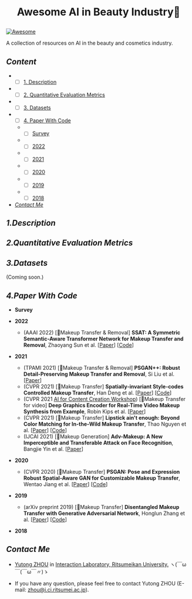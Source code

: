 # <p align=center>Awesome AI in Beauty Industry💄</p>

[![Awesome](https://cdn.rawgit.com/sindresorhus/awesome/d7305f38d29fed78fa85652e3a63e154dd8e8829/media/badge.svg)](https://github.com/sindresorhus/awesome)

A collection of resources on AI in the beauty and cosmetics industry.

## <span id="head-content"> *Content* </span>
* - [ ] [1. Description](#head1)

* - [ ] [2. Quantitative Evaluation Metrics](#head2)
  
* - [ ] [3. Datasets](#head3)  

* - [ ] [4. Paper With Code](#head4)
  * - [ ] [Survey](#head-Survey)
  * - [ ] [2022](#head-2022)
  * - [ ] [2021](#head-2021)
  * - [ ] [2020](#head-2020)
  * - [ ] [2019](#head-2019)
  * - [ ] [2018](#head-2018)

* [*Contact Me*](#head5)

## <span id="head1"> *1.Description* </span>
 
## <span id="head2"> *2.Quantitative Evaluation Metrics* </span>
 
## <span id="head3"> *3.Datasets* </span>
(Coming soon.)

## <span id="head4"> *4.Paper With Code* </span>

* <span id="head-Survey"> **Survey**  </span>

* <span id="head-2022"> **2022**  </span>
    *  (AAAI 2022) [💬Makeup Transfer & Removal] **SSAT: A Symmetric Semantic-Aware Transformer Network for Makeup Transfer and Removal**, Zhaoyang Sun et al. [[Paper](https://arxiv.org/abs/2112.03631)]  [[Code](https://github.com/Snowfallingplum/SSAT)] 


* <span id="head-2021"> **2021**  </span>
    *  (TPAMI 2021) [💬Makeup Transfer & Removal] **PSGAN++: Robust Detail-Preserving Makeup Transfer and Removal**, Si Liu et al. [[Paper](https://ieeexplore.ieee.org/abstract/document/9440729)]
    *  (CVPR 2021) [💬Makeup Transfer] **Spatially-invariant Style-codes Controlled Makeup Transfer**, Han Deng et al. [[Paper](https://openaccess.thecvf.com/content/CVPR2021/papers/Deng_Spatially-Invariant_Style-Codes_Controlled_Makeup_Transfer_CVPR_2021_paper.pdf)]  [[Code](https://github.com/makeuptransfer/SCGAN)] 
    * (CVPR 2021 [AI for Content Creation Workshop](http://visual.cs.brown.edu/workshops/aicc2021/)) [💬Makeup Transfer for video] **Deep Graphics Encoder for Real-Time Video Makeup Synthesis from Example**, Robin Kips et al. [[Paper](https://openaccess.thecvf.com/content/CVPR2021W/CVFAD/papers/Kips_Deep_Graphics_Encoder_for_Real-Time_Video_Makeup_Synthesis_From_Example_CVPRW_2021_paper.pdf)] 
    * (CVPR 2021) [💬Makeup Transfer] **Lipstick ain't enough: Beyond Color Matching for In-the-Wild Makeup Transfer**, Thao Nguyen et al. [[Paper](https://arxiv.org/pdf/2104.01867.pdf)]  [[Code](https://github.com/VinAIResearch/CPM)] 
    * (IJCAI 2021) [💬Makeup Generation] **Adv-Makeup: A New Imperceptible and Transferable Attack on Face Recognition**, Bangjie Yin et al. [[Paper](https://arxiv.org/pdf/2105.03162.pdf)]

* <span id="head-2020"> **2020**  </span>
    *  (CVPR 2020) [💬Makeup Transfer] **PSGAN: Pose and Expression Robust Spatial-Aware GAN for Customizable Makeup Transfer**, Wentao Jiang et al. [[Paper](https://openaccess.thecvf.com/content_CVPR_2020/papers/Jiang_PSGAN_Pose_and_Expression_Robust_Spatial-Aware_GAN_for_Customizable_Makeup_CVPR_2020_paper.pdf)]  [[Code](https://github.com/wtjiang98/PSGAN)] 


* <span id="head-2019"> **2019**  </span>
    * (arXiv preprint 2019) [💬Makeup Transfer] **Disentangled Makeup Transfer with Generative Adversarial Network**, Honglun Zhang et al. [[Paper](https://arxiv.org/pdf/1907.01144.pdf)] [[Code](https://github.com/Honlan/DMT)] 
* <span id="head-2018"> **2018**  </span>

## <span id="head5"> *Contact Me* </span>

* [Yutong ZHOU](https://github.com/Yutong-Zhou-cv) in [Interaction Laboratory, Ritsumeikan University.](https://github.com/Rits-Interaction-Laboratory) ヽ(￣ω￣(￣ω￣〃)ゝ

* If you have any question, please feel free to contact Yutong ZHOU (E-mail: <zhou@i.ci.ritsumei.ac.jp>).

